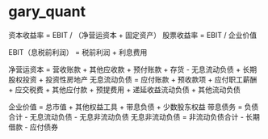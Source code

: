 # gary_quant

资本收益率 = EBIT / （净营运资本 + 固定资产）
股票收益率 = EBIT /  企业价值

EBIT（息税前利润） = 税前利润 + 利息费用

净营运资本 = 营收账款 + 其他应收款 + 预付账款 + 存货 - 无息流动负债 + 长期股权投资 + 投资性房地产
无息流动负债 = 应付账款 + 预收款项 + 应付职工薪酬 + 应交税费 + 其他应付款 + 预提费用 + 递延收益流动负债 + 其他流动负债

企业价值 = 总市值 + 其他权益工具 + 带息负债 + 少数股东权益
带息债务 = 负债合计 - 无息流动负债 - 无息非流动负债
无息非流动负债 = 非流动负债合计 - 长期借款 - 应付债券
